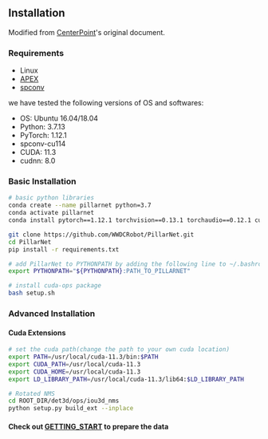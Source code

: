 ## Installation
Modified from [CenterPoint](https://github.com/tianweiy/CenterPoint)'s original document.

### Requirements

- Linux
- [APEX](https://github.com/nvidia/apex)
- [spconv](https://github.com/traveller59/spconv) 

we have tested the following versions of OS and softwares:

- OS: Ubuntu 16.04/18.04
- Python: 3.7.13 
- PyTorch: 1.12.1
- spconv-cu114
- CUDA: 11.3
- cudnn: 8.0

### Basic Installation 

```bash
# basic python libraries
conda create --name pillarnet python=3.7
conda activate pillarnet
conda install pytorch==1.12.1 torchvision==0.13.1 torchaudio==0.12.1 cudatoolkit=11.3 -c pytorch

git clone https://github.com/WWDCRobot/PillarNet.git
cd PillarNet
pip install -r requirements.txt

# add PillarNet to PYTHONPATH by adding the following line to ~/.bashrc (change the path accordingly)
export PYTHONPATH="${PYTHONPATH}:PATH_TO_PILLARNET"

# install cuda-ops package
bash setup.sh
```

### Advanced Installation 

#### Cuda Extensions

```bash
# set the cuda path(change the path to your own cuda location) 
export PATH=/usr/local/cuda-11.3/bin:$PATH
export CUDA_PATH=/usr/local/cuda-11.3
export CUDA_HOME=/usr/local/cuda-11.3
export LD_LIBRARY_PATH=/usr/local/cuda-11.3/lib64:$LD_LIBRARY_PATH

# Rotated NMS 
cd ROOT_DIR/det3d/ops/iou3d_nms
python setup.py build_ext --inplace
```

#### Check out [GETTING_START](GETTING_START.md) to prepare the data
